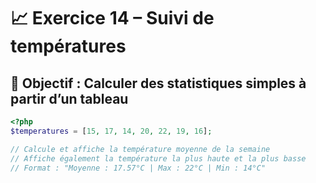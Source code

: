 # 📈 Exercice 14 – Suivi de températures

## 🎯 Objectif : Calculer des statistiques simples à partir d’un tableau

```php
<?php
$temperatures = [15, 17, 14, 20, 22, 19, 16];

// Calcule et affiche la température moyenne de la semaine
// Affiche également la température la plus haute et la plus basse
// Format : "Moyenne : 17.57°C | Max : 22°C | Min : 14°C"
```